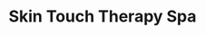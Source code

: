 ---
title: "Skin Touch Therapy Spa"
url: /fredericksburg/skin-touch-therapy-spa-caroline-street/
shop: Kosmetik
---